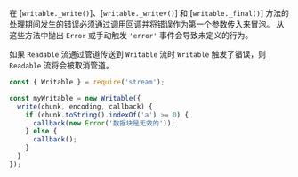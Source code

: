 
在 [`writable._write()`]、[`writable._writev()`] 和 [`writable._final()`] 方法的处理期间发生的错误必须通过调用回调并将错误作为第一个参数传入来冒泡。 
从这些方法中抛出 `Error` 或手动触发 `'error'` 事件会导致未定义的行为。

如果 `Readable` 流通过管道传送到 `Writable` 流时 `Writable` 触发了错误，则 `Readable` 流将会被取消管道。

```js
const { Writable } = require('stream');

const myWritable = new Writable({
  write(chunk, encoding, callback) {
    if (chunk.toString().indexOf('a') >= 0) {
      callback(new Error('数据块是无效的'));
    } else {
      callback();
    }
  }
});
```

